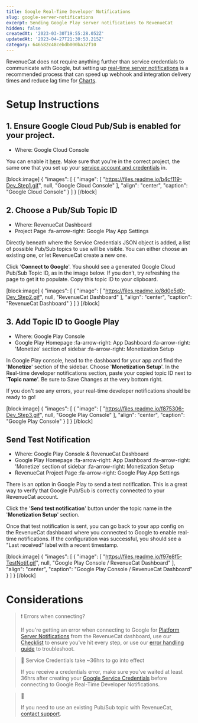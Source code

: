 ```yaml
---
title: Google Real-Time Developer Notifications
slug: google-server-notifications
excerpt: Sending Google Play server notifications to RevenueCat
hidden: false
createdAt: '2023-03-30T19:55:28.052Z'
updatedAt: '2023-04-27T21:30:53.215Z'
category: 646582c48cebdb000ba32f10
---
```

RevenueCat does not require anything further than service credentials to communicate with Google, but setting up [real-time server notifications](https://developer.android.com/google/play/billing/realtime_developer_notifications) is a recommended process that can speed up webhook and integration delivery times and reduce lag time for [Charts](https://www.revenuecat.com/docs/charts). 

# Setup Instructions

## 1. Ensure Google Cloud Pub/Sub is enabled for your project.

- Where: Google Cloud Console

You can enable it [here](https://console.cloud.google.com/flows/enableapi?apiid=pubsub). Make sure that you're in the correct project, the same one that you set up your [service account and credentials](https://www.revenuecat.com/docs/creating-play-service-credentials) in.

[block:image]
{
  "images": [
    {
      "image": [
        "https://files.readme.io/b4cf119-Dev_Step1.gif",
        null,
        "Google Cloud Console"
      ],
      "align": "center",
      "caption": "Google Cloud Console"
    }
  ]
}
[/block]

## 2. Choose a Pub/Sub Topic ID

- Where: RevenueCat Dashboard
- Project Page :fa-arrow-right: Google Play App Settings

Directly beneath where the Service Credentials JSON object is added, a list of possible Pub/Sub topics to use will be visible. You can either choose an existing one, or let RevenueCat create a new one. 

Click '**Connect to Google**'. You should see a generated Google Cloud Pub/Sub Topic ID, as in the image below. If you don’t, try refreshing the page to get it to populate. Copy this topic ID to your clipboard.

[block:image]
{
  "images": [
    {
      "image": [
        "https://files.readme.io/8d0e5d0-Dev_Step2.gif",
        null,
        "RevenueCat Dashboard"
      ],
      "align": "center",
      "caption": "RevenueCat Dashboard"
    }
  ]
}
[/block]

## 3. Add Topic ID to Google Play

- Where: Google Play Console
- Google Play Homepage :fa-arrow-right: App Dashboard :fa-arrow-right: 'Monetize' section of sidebar :fa-arrow-right: Monetization Setup

In Google Play console, head to the dashboard for your app and find the '**Monetize**' section of the sidebar. Choose '**Monetization Setup**'. In the Real-time developer notifications section, paste your copied topic ID next to '**Topic name**'. Be sure to Save Changes at the very bottom right.

If you don't see any errors, your real-time developer notifications should be ready to go!

[block:image]
{
  "images": [
    {
      "image": [
        "https://files.readme.io/f875306-Dev_Step3.gif",
        null,
        "Google Play Console"
      ],
      "align": "center",
      "caption": "Google Play Console"
    }
  ]
}
[/block]

## Send Test Notification

- Where: Google Play Console & RevenueCat Dashboard
- Google Play Homepage :fa-arrow-right: App Dashboard :fa-arrow-right: 'Monetize' section of sidebar :fa-arrow-right: Monetization Setup
- RevenueCat Project Page :fa-arrow-right: Google Play App Settings

There is an option in Google Play to send a test notification. This is a great way to verify that Google Pub/Sub is correctly connected to your RevenueCat account.

Click the '**Send test notification**' button under the topic name in the '**Monetization Setup**' section.

Once that test notification is sent, you can go back to your app config on the RevenueCat dashboard where you connected to Google to enable real-time notifications. If the configuration was successful, you should see a "Last received" label with a recent timestamp.

[block:image]
{
  "images": [
    {
      "image": [
        "https://files.readme.io/f97e8f5-TestNotif.gif",
        null,
        "Google Play Console / RevenueCat Dashboard"
      ],
      "align": "center",
      "caption": "Google Play Console / RevenueCat Dashboard"
    }
  ]
}
[/block]

# Considerations

> ❗️ Errors when connecting?
> 
> If you're getting an error when connecting to Google for [Platform Server Notifications](doc:google-server-notifications) from the RevenueCat dashboard, use our [Checklist](https://www.revenuecat.com/docs/google-play-checklists#google-real-time-developer-notifications-checklist) to ensure you've hit every step, or use our [error handling guide](https://www.revenuecat.com/docs/creating-play-service-credentials#error-handling) to troubleshoot.

> 🚧 Service Credentials take ~36hrs to go into effect
> 
> If you receive a credentials error, make sure you've waited at least 36hrs after creating your [Google Service Credentials](creating-play-service-credentials) before connecting to Google Real-Time Developer Notifications.

> 📘 
> 
> If you need to use an existing Pub/Sub topic with RevenueCat, [contact support](https://app.revenuecat.com/settings/support).